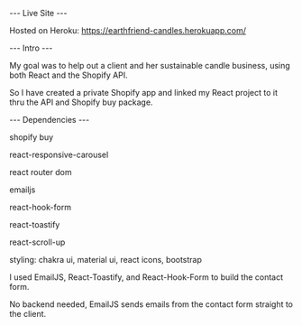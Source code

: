 --- Live Site ---

Hosted on Heroku: https://earthfriend-candles.herokuapp.com/


--- Intro ---

My goal was to help out a client and her sustainable candle business, using both React and the Shopify API.

So I have created a private Shopify app and linked my React project to it thru the API and Shopify buy package.

--- Dependencies ---

shopify buy

react-responsive-carousel

react router dom 

emailjs

react-hook-form

react-toastify

react-scroll-up

styling: chakra ui, material ui, react icons, bootstrap


I used EmailJS, React-Toastify, and React-Hook-Form to build the contact form. 

No backend needed, EmailJS sends emails from the contact form straight to the client.


